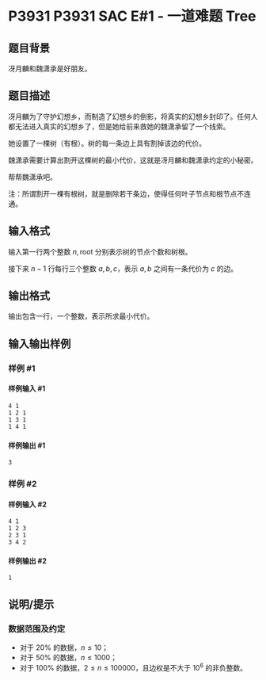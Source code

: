 # P3931 P3931 SAC E#1 - 一道难题 Tree

## 题目背景

冴月麟和魏潇承是好朋友。

## 题目描述

冴月麟为了守护幻想乡，而制造了幻想乡的倒影，将真实的幻想乡封印了。任何人都无法进入真实的幻想乡了，但是她给前来救她的魏潇承留了一个线索。

她设置了一棵树（有根）。树的每一条边上具有割掉该边的代价。

魏潇承需要计算出割开这棵树的最小代价，这就是冴月麟和魏潇承约定的小秘密。

帮帮魏潇承吧。


注：所谓割开一棵有根树，就是删除若干条边，使得任何叶子节点和根节点不连通。

## 输入格式

输入第一行两个整数 $n,\mathrm{root}$ 分别表示树的节点个数和树根。

接下来 $n-1$ 行每行三个整数 $a,b,c$，表示 $a,b$ 之间有一条代价为 $c$ 的边。

## 输出格式

输出包含一行，一个整数，表示所求最小代价。

## 输入输出样例

### 样例 #1

#### 样例输入 #1

```
4 1
1 2 1 
1 3 1
1 4 1
```

#### 样例输出 #1

```
3
```

### 样例 #2

#### 样例输入 #2

```
4 1
1 2 3
2 3 1
3 4 2
```

#### 样例输出 #2

```
1
```

## 说明/提示

### 数据范围及约定

- 对于 $20\%$ 的数据，$n\le 10$；
- 对于 $50\%$ 的数据，$n \le 1000$；
- 对于 $100\%$ 的数据，$2\le n \le 100000$，且边权是不大于 $10^6$ 的非负整数。
